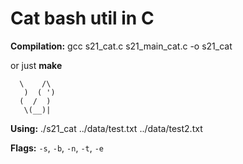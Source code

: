 # Cat bash util in C

**Compilation:** gcc s21_cat.c s21_main_cat.c -o s21_cat

or just **make**


      \    /\
       )  ( ')
      (  /  )
       \(__)|
       
**Using:** ./s21_cat ../data/test.txt ../data/test2.txt

**Flags:** ``-s``, ``-b``, ``-n``, ``-t``, ``-e``
